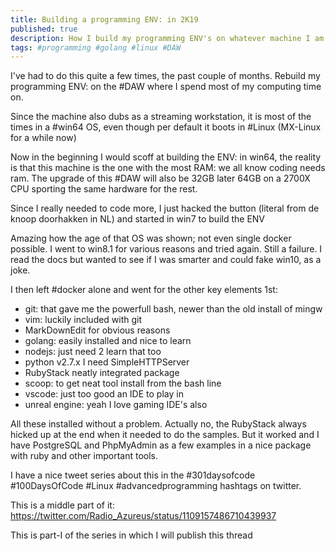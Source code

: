 ```yaml
---
title: Building a programming ENV: in 2K19
published: true
description: How I build my programming ENV's on whatever machine I am the longest on
tags: #programming #golang #linux #DAW
---
```



I've had to do this quite a few times, the past couple of months. Rebuild my programming ENV: on the #DAW where I spend most of my computing time on.

Since the machine also dubs as a streaming workstation, it is most of the times in a #win64 OS, even though per default it boots in #Linux (MX-Linux for a while now)

Now in the beginning I would scoff at building the ENV: in win64, the reality is that this machine is the one with the most RAM: we all know coding needs ram. The upgrade of this #DAW will also be 32GB later 64GB on a 2700X CPU sporting the same hardware for the rest.

Since I really needed to code more, I just hacked the button (literal from de knoop doorhakken in NL) and started in win7 to build the ENV

Amazing how the age of that OS was shown; not even single docker possible.
I went to win8.1 for various reasons and tried again. Still a failure. I read the docs but wanted to see if I was smarter and could fake win10, as a joke.


I then left #docker alone and went for the other key elements 1st:
- git: that gave me the powerfull bash, newer than the old install of mingw
- vim: luckily included with git
- MarkDownEdit for obvious reasons
- golang: easily installed and nice to learn
- nodejs: just need 2 learn that too
- python v2.7.x I need SimpleHTTPServer
- RubyStack neatly integrated package
- scoop: to get neat tool install from the bash line
- vscode: just too good an IDE to play in
- unreal engine: yeah I love gaming IDE's also


All these installed without a problem. Actually no, the RubyStack always hicked up at the end when it needed to do the samples. But it worked and I have PostgreSQL and PhpMyAdmin as a few examples in a nice package with ruby and other important tools.

I have a nice tweet series about this in the #301daysofcode #100DaysOfCode #Linux #advancedprogramming hashtags on twitter.

This is a middle part of it: <https://twitter.com/Radio_Azureus/status/1109157486710439937>


This is part-I of the series in which I will publish this thread